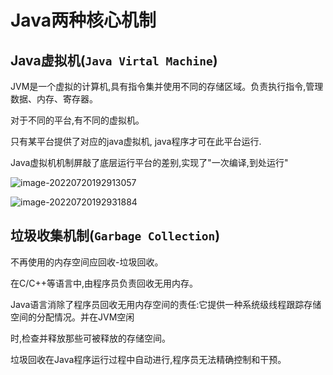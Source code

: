 # Java两种核心机制

## Java虚拟机(`Java Virtal Machine`)

JVM是一个虚拟的计算机,具有指令集并使用不同的存储区域。负责执行指令,管理数据、内存、寄存器。

对于不同的平台,有不同的虚拟机。

只有某平台提供了对应的java虚拟机, java程序才可在此平台运行.

Java虚拟机机制屏敲了底层运行平台的差别,实现了"一次编译,到处运行"

![image-20220720192913057](https://cdn.jsdelivr.net/gh/letengzz/Two-C@main/img/Java/202207211139595.png)

![image-20220720192931884](https://cdn.jsdelivr.net/gh/letengzz/Two-C@main/img/Java/202207251924743.png)

## 垃圾收集机制(`Garbage Collection`)

不再使用的内存空间应回收-垃圾回收。

在C/C++等语言中,由程序员负责回收无用内存。

Java语言消除了程序员回收无用内存空间的责任:它提供一种系统级线程跟踪存储空间的分配情况。并在JVM空闲

时,检查并释放那些可被释放的存储空间。

垃圾回收在Java程序运行过程中自动进行,程序员无法精确控制和干预。